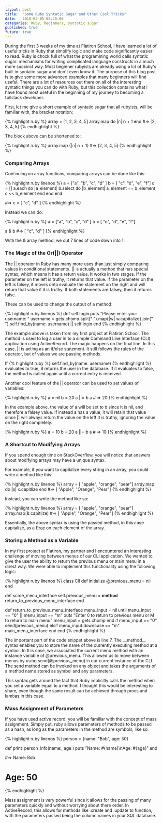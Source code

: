 ```yaml
---
layout: post
title:  "Some Ruby Syntatic Sugar and Other Cool Tricks"
date:   2018-02-05 08:15:00
categories: Ruby, beginners, syntatic sugar
published: true
future: true
---
```

During the first 3 weeks of my time at Flatiron School, I have learned a lot of useful tricks in Ruby that simplify logic and make code significantly easier to read. Ruby is chock full of what the programming world calls syntatic sugar: mechanisms for writing complicated language constructs in a much more succinct way. Most beginner rubyists are already using a lot of Ruby's built in syntatic sugar and don't even know it. The purpose of this blog post is to give some more advanced examples that many beginners will find useful. There are a lot of resources out there on all of the interesting syntatic things you can do with Ruby, but this collection contains what I have found most useful in the beginning of my journey to becoming a fullstack developer.

First, let me give a short example of syntatic sugar that all rubyists, will be familiar with, the bracket notation:

{% highlight ruby %}
array = [1, 2, 3, 4, 5]
array.map do |n|
  n + 1
end
#=> [2, 3, 4, 5]
{% endhighlight %}

The block above can be shortened to:

{% highlight ruby %}
array.map {|n| n + 1}
#=> [2, 3, 4, 5]
{% endhighlight %}

### Comparing Arrays
Continuing on array functions, comparing arrays can be done like this:

{% highlight ruby linenos %}
a =  ["a", "b", "c", "d" ]
b = [ "c", "d", "e", "f"]
c = []
a.each do |a_element|
  b.select do |b_element|
    a_element == b_element
      c << b_element
    end
  end
end

#=> c = [ "c", "d" ]
{% endhighlight %}

Instead we can do:

{% highlight ruby %}
a =  ["a", "b", "c", "d" ]
b = [ "c", "d", "e", "f"]

a & b
#=> [ "c", "d" ]
{% endhighlight %}

With the & array method, we cut 7 lines of code down into 1.

### The Magic of the Or(||) Operator

The \|\| operator in Ruby  has many more uses than just simply comparing values in conditional statements. \|\| is actually a method that has special syntax, which means it has a return value. It works in two stages. If the parameter on the left is truthy, it returns that value. If the parameter on the left is falsey, it moves onto evaluate the statement on the right and will return that value if it is truthy. If both statements are falsey, then it returns false.

These can be used to change the output of a method:

{% highlight ruby linenos %}
def self.login
  puts "Please enter your username: "
  username = gets.chomp.split(" ").map{|w| w.capitalize}.join(" ")
  self.find_by(name: username) || self.login
end
{% endhighlight %}

The example above is taken from my first project at Flatiron School. The method is used to log a user in to a simple Command Line Interface (CLI) application using ActiveRecord. The magic happens on the final line. In this case, \|\| is acting as an if/else statement. It still follows the rules of the operator, but of values we are passing methods.

If {% highlight ruby %} self.find_by(name: username) {% endhighlight %} evaluates to true, it returns the user in the database. If it evaluates to false, the method is called again until a correct entry is received.

Another cool feature of the \|\| operator can be used to set values of variables:

{% highlight ruby %}
a = nil
b = 20
a ||= b
a        # => 20
{% endhighlight %}

In the example above, the value of a will be set to b since it is nil, and therefore a falsey value. If instead a has a value, it will retain that value since \|\| will always return the value on the left it is truthy, ignoring the value on the right completely.

{% highlight ruby %}
a = 10
b = 20
a ||= b
a        # => 10
{% endhighlight %}

### A Shortcut to Modifying Arrays

If you spend enough time on StackOverflow, you will notice that answers about modifying arrays may have a unique syntax.

For example, if you want to capitalize every string in an array, you could write a method like this:

{% highlight ruby linenos %}
array = [ "apple", "orange", "pear"]
array.map do |x|
  x.capitlize
end
#=> [ "Apple", "Orange", "Pear"]
{% endhighlight %}

Instead, you can write the method like so:

{% highlight ruby linenos %}
array = [ "apple", "orange", "pear"]
array.map(&:capitlize)
#=> [ "Apple", "Orange", "Pear"]
{% endhighlight %}

Essentially, the above syntax is using the passed method, in this case capitalize, as a [Proc](http://awaxman11.github.io/blog/2013/08/05/what-is-the-difference-between-a-block/) on each element of the array.

### Storing a Method as a Variable

In my first project at Flatiron, my partner and I encountered an interesting challenge of moving between menus of our CLI application. We wanted to give the user the ability to return the previous menu or main menu in a direct way. We were able to implement this functionality using the following logic:

{% highlight ruby linenos %}
class Cli
  def initialize
    @previous_menu = nil
  end

  def some_menu_interface
    self.previous_menu = __method__
    return_to_previous_menu_interface
  end

  def return_to_previous_menu_interface
  menu_input = nil
  until menu_input == "0" || menu_input == "m"
    puts "Enter 0 to return to previous menu or M to return to main menu"
    menu_input = gets.chomp
  end
  if menu_input == "0"
    send(previous_menu)
  elsif menu_input.downcase == "m"
    main_menu_interface
  end
end
{% endhighlight %}

The important part of the code snippet above is line 7. The \_\_method\_\_ syntax enables you to store the name of the currently executing method at a symbol. In this case, we associated the current menu method with an instance variable of @previous_menu. This allowed us to move between menus by using send(@previous_menu) in our current instance of the CLI. The send method can be invoked on any object and takes the arguments of a method name stored as symbol and any parameters.

This syntax gets around the fact that Ruby implicitly calls the method when you set a variable equal to a method. I thought this would be interesting to share, even though the same result can be achieved through procs and lambas in this case.

### Mass Assignment of Parameters

If you have used active record, you will be familiar with the concept of mass assignment. Simply put, ruby allows parameters of methods to be passed as a hash, as long as the parameters in the method are symbols, like so:

{% highlight ruby linenos %}
person = {name: "Bob", age: 50}

def print_person_info(name:, age:)
  puts "Name: #{name}\nAge: #{age}"
end

#=> Name: Bob
#   Age: 50
{% endhighlight %}

Mass assignment is very powerful since it allows for the passing of many parameters quickly and without worrying about there order. In ActiveRecord, this allows for methods like .create and .update to function, with the parameters passed being the column names in your SQL database.
